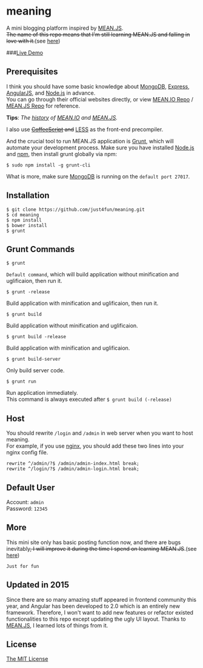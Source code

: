 meaning
=======

A mini blogging platform inspired by [MEAN.JS](http://meanjs.org).   
~~The name of this repo means that I'm still learning MEAN.JS and falling in love with it.~~(see [here](https://github.com/just4fun/meaning#updated-in-2015))

###[Live Demo](http://talent-is.me)

## Prerequisites
I think you should have some basic knowledge about [MongoDB](http://mongodb.org/), [Express](http://expressjs.com/), [AngularJS](https://angularjs.org/), and [Node.js](http://nodejs.org/) in advance.    
You can go through their official websites directly, or view [MEAN.IO Repo](https://github.com/linnovate/mean) / [MEAN.JS Repo](https://github.com/meanjs/mean) for reference.

**Tips**: *The [history](http://blog.meanjs.org/post/76726660228/forking-out-of-an-open-source-conflict) of [MEAN.IO](http://mean.io) and [MEAN.JS](http://meanjs.org).*

I also use ~~[CoffeeScript](http://coffeescript.org/) and~~ [LESS](http://lesscss.org/) as the front-end precompiler.

And the crucial tool to run MEAN.JS application is [Grunt](http://gruntjs.com/), which will automate your development process.
Make sure you have installed [Node.js](http://nodejs.org/) and [npm](https://www.npmjs.org/), then install grunt globally via npm:
```
$ sudo npm install -g grunt-cli
```
What is more, make sure [MongoDB](http://mongodb.org/) is running on the `default port 27017`.

## Installation
```
$ git clone https://github.com/just4fun/meaning.git
$ cd meaning
$ npm install
$ bower install
$ grunt
```

## Grunt Commands
```
$ grunt
```
`Default command`, which will build application without minification and uglificaion, then run it.
```
$ grunt -release
```
Build application with minification and uglificaion, then run it.
```
$ grunt build
```
Build application without minification and uglificaion.
```
$ grunt build -release
```
Build application with minification and uglificaion.
```
$ grunt build-server
```
Only build server code.
```
$ grunt run
```
Run application immediately.   
This command is always executed after `$ grunt build (-release)`

## Host
You should rewrite `/login` and `/admin` in web server when you want to host meaning.    
For example, if you use [nginx](http://wiki.nginx.org/Main), you should add these two lines into your nginx config file.
```
rewrite ^/admin/?$ /admin/admin-index.html break;
rewrite ^/login/?$ /admin/admin-login.html break;
```

## Default User
Account: `admin`    
Password: `12345`

## More
This mini site only has basic posting function now, and there are bugs inevitably~~, I will improve it during the time I spend on learning MEAN.JS~~.(see [here](https://github.com/just4fun/meaning#updated-in-2015))

`Just for fun`

## Updated in 2015
Since there are so many amazing stuff appeared in frontend community this year, and Angular has been developed to 2.0 which is an entirely new framework. Therefore, I won't want to add new features or refactor existed functionalities to this repo except updating the ugly UI layout. Thanks to [MEAN.JS](http://meanjs.org), I learned lots of things from it.

## License
[The MIT License](http://opensource.org/licenses/MIT)
